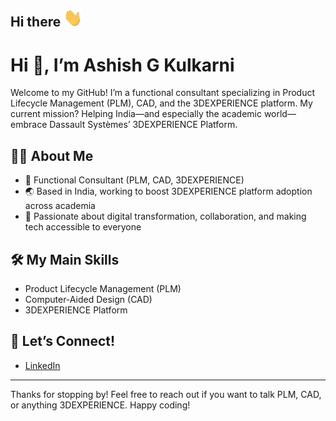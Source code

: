 ## Hi there <img src="https://raw.githubusercontent.com/ABSphreak/ABSphreak/master/gifs/Hi.gif" width="30px"> 

# Hi 👋, I’m Ashish G Kulkarni

Welcome to my GitHub! I’m a functional consultant specializing in Product Lifecycle Management (PLM), CAD, and the 3DEXPERIENCE platform. My current mission? Helping India—and especially the academic world—embrace Dassault Systèmes’ 3DEXPERIENCE Platform.

## 👨‍💻 About Me

- 💼 Functional Consultant (PLM, CAD, 3DEXPERIENCE)
- 🌏 Based in India, working to boost 3DEXPERIENCE platform adoption across academia
- 🚀 Passionate about digital transformation, collaboration, and making tech accessible to everyone

## 🛠️ My Main Skills

- Product Lifecycle Management (PLM)
- Computer-Aided Design (CAD)
- 3DEXPERIENCE Platform

## 📣 Let’s Connect!

- [LinkedIn](https://www.linkedin.com/in/agkulkarni)

---

Thanks for stopping by! Feel free to reach out if you want to talk PLM, CAD, or anything 3DEXPERIENCE. Happy coding!

<!--
**ashishgkulkarni/ashishgkulkarni** is a ✨ _special_ ✨ repository because its `README.md` (this file) appears on your GitHub profile.

Here are some ideas to get you started:

- 🔭 I’m currently working on ...
- 🌱 I’m currently learning ...
- 👯 I’m looking to collaborate on ...
- 🤔 I’m looking for help with ...
- 💬 Ask me about ...
- 📫 How to reach me: ...
- 😄 Pronouns: ...
- ⚡ Fun fact: ...
-->
